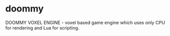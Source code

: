 doommy
======

DOOMMY VOXEL ENGINE - voxel based game engine which uses only CPU for rendering and Lua for scripting.